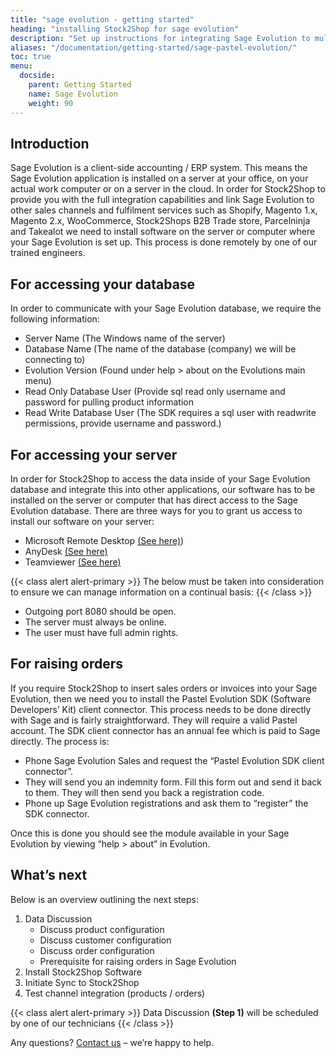 ```yaml
---
title: "sage evolution - getting started"
heading: "installing Stock2Shop for sage evolution"
description: "Set up instructions for integrating Sage Evolution to multiple systems, such as Magento, Shopify, WooCommerce and your B2B trade store. Step by step instructions from Stock2Shop on how to integrate your applications for maximum efficiency. Find out more!"
aliases: "/documentation/getting-started/sage-pastel-evolution/"
toc: true
menu:
  docside:
    parent: Getting Started
    name: Sage Evolution
    weight: 90
---
```


## Introduction
Sage Evolution is a client-side accounting / ERP system. This means the Sage Evolution application is installed on a server at your office, on your actual work computer or on a server in the cloud. In order for Stock2Shop to provide you with the full integration capabilities and link Sage Evolution to other sales channels and fulfilment services such as Shopify, Magento 1.x, Magento 2.x, WooCommerce, Stock2Shops B2B Trade store, Parcelninja and Takealot we need to install software on the server or computer where your Sage Evolution is set up. This process is done remotely by one of our trained engineers.

## For accessing your database
In order to communicate with your Sage Evolution database, we require the following information:

- Server Name (The Windows name of the server)
- Database Name (The name of the database (company) we will be connecting to)
- Evolution Version (Found under help > about on the Evolutions main menu)
- Read Only Database User (Provide sql read only username and password for pulling product information
- Read Write Database User (The SDK requires a sql user with readwrite permissions, provide username and password.)

## For accessing your server
In order for Stock2Shop to access the data inside of your Sage Evolution database and integrate this into other applications, our software has to be installed on the server or computer that has direct access to the Sage Evolution database. There are three ways for you to grant us access to install our software on your server:

- Microsoft Remote Desktop [(See here)](https://support.microsoft.com/en-za/help/17463/windows-7-connect-to-another-computer-remote-desktop-connection))
- AnyDesk [(See here)](https://anydesk.com/en/downloads/)
- Teamviewer [(See here)](https://www.teamviewer.com/en/)

{{< class alert alert-primary >}}
The below must be taken into consideration to ensure we can manage information on a continual basis:
{{< /class >}}

- Outgoing port 8080 should be open.
- The server must always be online.
- The user must have full admin rights.

## For raising orders

If you require Stock2Shop to insert sales orders or invoices into your Sage Evolution, then we need you to install the Pastel Evolution SDK (Software Developers’ Kit) client connector. This process needs to be done directly with Sage and is fairly straightforward. They will require a valid Pastel account. The SDK client connector has an annual fee which is paid to Sage directly. The process is:

- Phone Sage Evolution Sales and request the “Pastel Evolution SDK client connector”.
- They will send you an indemnity form. Fill this form out and send it back to them. They will then send you back a registration code.
- Phone up Sage Evolution registrations and ask them to “register” the SDK connector.

Once this is done you should see the module available in your Sage Evolution by viewing “help > about” in Evolution.

## What’s next
Below is an overview outlining the next steps:

1. Data Discussion
    - Discuss product configuration
    - Discuss customer configuration
    - Discuss order configuration
    - Prerequisite for raising orders in Sage Evolution
2. Install Stock2Shop Software
3. Initiate Sync to Stock2Shop
4. Test channel integration (products / orders)

{{< class alert alert-primary >}}
Data Discussion **(Step 1)** will be scheduled by one of our technicians
{{< /class >}}

Any questions? [Contact us](/contact-us) – we’re happy to help.